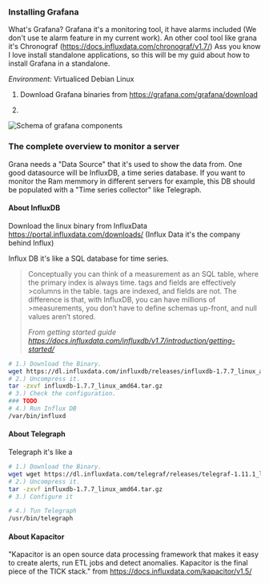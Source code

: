 ### Installing Grafana

What's Grafana? Grafana it's a monitoring tool, it have alarms included (We don't use te alarm feature in my current work). An other cool tool like grana it's Chronograf (https://docs.influxdata.com/chronograf/v1.7/)
Ass you know I love install standalone applications, so this will be my guid about how to install Grafana in a standalone.

*Environment:* Virtualiced Debian Linux

1. Download Grafana binaries from https://grafana.com/grafana/download

2. 

![Schema of grafana components](https://www.draw.io/?lightbox=1&highlight=0000ff&edit=_blank&layers=1&nav=1&title=GrafanaArquitecture.drawio#R7VlNb6MwEP01OW6FAZfkuE26H%2BpWqpSV2p5WFkzArYORMQ3pr18TTPhwktJsWnLYU5mHbfB7b8ZDOnKmy%2Fy7IEl0ywNgI9sK8pEzG9k2spyx%2BlMg6xLB2CqBUNBAD6qBOX2FaqZGMxpA2hooOWeSJm3Q53EMvmxhRAi%2Bag9bcNZ%2BakJCMIC5T5iJ3tNARiU6rnZR4D%2BAhlH1ZGTpO0tSDdZAGpGArxqQcz1ypoJzWV4t8ymwgryKl3Letz13ty8mIJZ9JuT8ZrzgD2iJrT%2Fx%2FevkiVL5xdXvJtfVhiFQ%2B9chFzLiIY8Ju67RK8GzOIBiVUtF9ZhfnCcKRAp8AinXWkySSa6gSC6Zvgs5lQ%2BN68diqQuso1muV94E6yqIpVg%2FNIPGrCKsp22ial65v2JTe2nTUMoz4cMBrir7ERGCPDDO2YqrsgL4EtT7qHkCGJH0pf0eRNsz3I6rFVQXWsR3CKrXfSEs00%2F6GS9Yls%2BuDKVrHQshVhGVME%2FIhoKVSua2ZnpZEBLyw0yaO9cT7LHOBF0K7CpVVnVioSpbokZSOdYHkeUYZKkqtiAxGZwrjM6Nq8v%2FlaJ3pcA9K8UeD3xOpcCG%2BX8Dg1AlwPDuPzfzI3SAk0G8fYEuO%2FZ%2By9%2Bb6A4EVZSA0GAqBX%2BGKWe8QGIew2kzweuZCZNBz0znYG3TrAwtuI3bgttHCT6AtsgaVFw8oLh2b3XdtrjoGG0DkkbbKj2E0O6QQnvGeXZD1CFFpSptQx9o3dbXQUOfaGODLTNN4uBr8QWtIp%2BRNKX%2BbsvXNeyxcedNx7fL2fl9xnm7FW0ohncIVmG9Pa%2BfcMep2si%2BDshFHR%2BUu9STmh%2F9nXW2P0dUxrvsLFTSYCy08dR218fbbGLYbM6I%2F2x6jTGapEUlTiOSwMZyPAs%2Bp9t0Ou2mZ19gMz3RDrU9%2FFGnlmUQd0soOyve3EnHW9gbnjf7dHXtyD7N8tpHuftGaTuXNm1PCz5IvcPWieqdiz%2B33iHX8B9I%2F3Rpu6PF%2B6ccdrwOX30%2Ftcfvb0xUWP%2FaXRJe%2F8%2FAuf4L)

### The complete overview to monitor a server
Grana needs a "Data Source" that it's used to show the data from. One good datasource will be InfluxDB, a time series database. If you want to monitor the Ram memmory in different servers for example, this DB should be populated with a "Time series collector" like Telegraph.



#### About InfluxDB
Download the linux binary from InfluxData https://portal.influxdata.com/downloads/ (Influx Data it's the company behind Influx)

Influx DB it's like a SQL database for time series. 

>Conceptually you can think of a measurement as an SQL table, where the primary index is always time. tags and fields are effectively >columns in the table. tags are indexed, and fields are not. The difference is that, with InfluxDB, you can have millions of >measurements, you don’t have to define schemas up-front, and null values aren’t stored.
>
><cite> From getting started guide https://docs.influxdata.com/influxdb/v1.7/introduction/getting-started/</cite>

```bash
# 1.) Download the Binary.
wget https://dl.influxdata.com/influxdb/releases/influxdb-1.7.7_linux_amd64.tar.gz
# 2.) Uncompress it.
tar -zxvf influxdb-1.7.7_linux_amd64.tar.gz
# 3.) Check the configuration.
### TODO
# 4.) Run Influx DB
/var/bin/influxd
```

#### About Telegraph

Telegraph it's like a 

```bash
# 1.) Download the Binary.
wget wget https://dl.influxdata.com/telegraf/releases/telegraf-1.11.1_linux_amd64.tar.gz
# 2.) Uncompress it.
tar -zxvf influxdb-1.7.7_linux_amd64.tar.gz
# 3.) Configure it

# 4.) Tun Telegraph
/usr/bin/telegraph
```
#### About Kapacitor
"Kapacitor is an open source data processing framework that makes it easy to create alerts, run ETL jobs and detect anomalies. Kapacitor is the final piece of the TICK stack." from https://docs.influxdata.com/kapacitor/v1.5/


